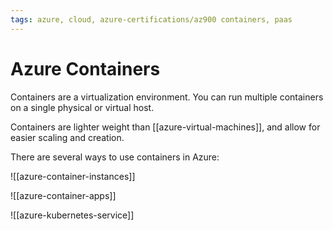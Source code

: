 ```yaml
---
tags: azure, cloud, azure-certifications/az900 containers, paas
---
```


# Azure Containers

Containers are a virtualization environment. You can run multiple containers on a single physical or virtual host.

Containers are lighter weight than [[azure-virtual-machines]], and allow for easier scaling and creation.

There are several ways to use containers in Azure:

 ![[azure-container-instances]]

 ![[azure-container-apps]]

 ![[azure-kubernetes-service]]


